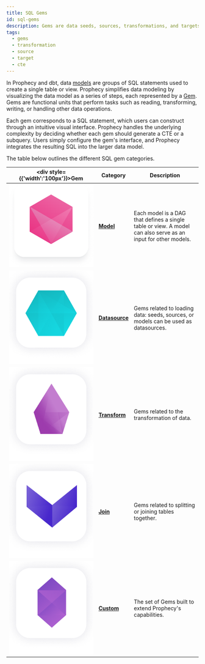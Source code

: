 ```yaml
---
title: SQL Gems
id: sql-gems
description: Gems are data seeds, sources, transformations, and targets
tags:
  - gems
  - transformation
  - source
  - target
  - cte
---
```


In Prophecy and dbt, data [models](/docs/getting-started/concepts/models.md) are groups of SQL statements used to create a single table or view. Prophecy simplifies data modeling by visualizing the data model as a series of steps, each represented by a [Gem](/docs/getting-started/concepts/gems.md). Gems are functional units that perform tasks such as reading, transforming, writing, or handling other data operations.

Each gem corresponds to a SQL statement, which users can construct through an intuitive visual interface. Prophecy handles the underlying complexity by deciding whether each gem should generate a CTE or a subquery. Users simply configure the gem's interface, and Prophecy integrates the resulting SQL into the larger data model.

The table below outlines the different SQL gem categories.

<div class="gems-table">

| <div style={{'width':'100px'}}>Gem</div>      | Category                                                  | Description                                                                                                   |
| --------------------------------------------- | --------------------------------------------------------- | ------------------------------------------------------------------------------------------------------------- |
| ![Model](img/Model.png)                       | [**Model**](docs/SQL/gems/target-models/target-models.md) | Each model is a DAG that defines a single table or view. A model can also serve as an input for other models. |
| ![Source](img/Source%20and%20Target.png)      | [**Datasource**](./datasources/)                          | Gems related to loading data: seeds, sources, or models can be used as datasources.                           |
| ![Transform](img/Transform.png)               | [**Transform**](./transform/)                             | Gems related to the transformation of data.                                                                   |
| ![Join and Split](img/Join%20and%20Split.png) | [**Join**](./joins.md)                                    | Gems related to splitting or joining tables together.                                                         |
| ![Custom](img/Custom.png)                     | [**Custom**](./custom/custom.md)                          | The set of Gems built to extend Prophecy's capabilities.                                                      |

</div>
